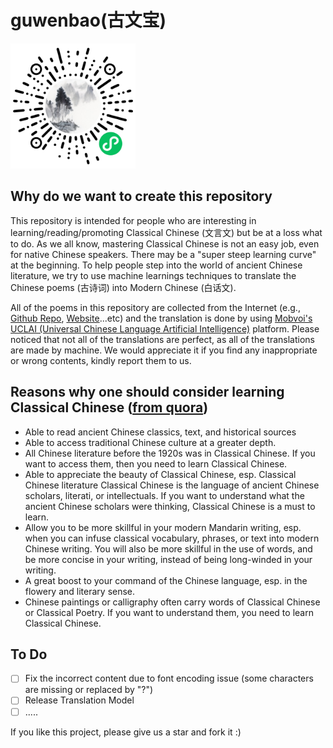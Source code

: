 # guwenbao(古文宝)
<img src="Guwenbao_wechat_code.jpg" width="200" height="200">

## Why do we want to create this repository

This repository is intended for people who are interesting in learning/reading/promoting Classical Chinese (文言文) but be at a loss what to do. As we all know, mastering Classical Chinese is not an easy job, even for native Chinese speakers. There may be a "super steep learning curve" at the beginning. To help people step into the world of ancient Chinese literature, we try to use machine learnings techniques to translate the Chinese poems (古诗词) into Modern Chinese (白话文).

All of the poems in this repository are collected from the Internet (e.g., [Github Repo](https://github.com/Werneror/Poetry), [Website](https://www.gushiwen.org/)...etc) and the translation is done by using [Mobvoi's UCLAI (Universal Chinese Language Artificial Intelligence)](https://www.chumenwenwen.com/) platform. Please noticed that not all of the translations are perfect, as all of the translations are made by machine. We would appreciate it if you find any inappropriate or wrong contents, kindly report them to us.



## Reasons why one should consider learning Classical Chinese ([from quora](https://www.quora.com/Why-should-one-consider-learning-Classical-Chinese))

* Able to read ancient Chinese classics, text, and historical sources
* Able to access traditional Chinese culture at a greater depth.
* All Chinese literature before the 1920s was in Classical Chinese. If you want to access them, then you need to learn Classical Chinese.
* Able to appreciate the beauty of Classical Chinese, esp. Classical Chinese literature
Classical Chinese is the language of ancient Chinese scholars, literati, or intellectuals. If you want to understand what the ancient Chinese scholars were thinking, Classical Chinese is a must to learn.
* Allow you to be more skillful in your modern Mandarin writing, esp. when you can infuse classical vocabulary, phrases, or text into modern Chinese writing. You will also be more skillful in the use of words, and be more concise in your writing, instead of being long-winded in your writing.
* A great boost to your command of the Chinese language, esp. in the flowery and literary sense.
* Chinese paintings or calligraphy often carry words of Classical Chinese or Classical Poetry. If you want to understand them, you need to learn Classical Chinese.

## To Do
- [ ] Fix the incorrect content due to font encoding issue (some characters are missing or replaced by "?")
- [ ] Release Translation Model
- [ ] .....

If you like this project, please give us a star and fork it :)
